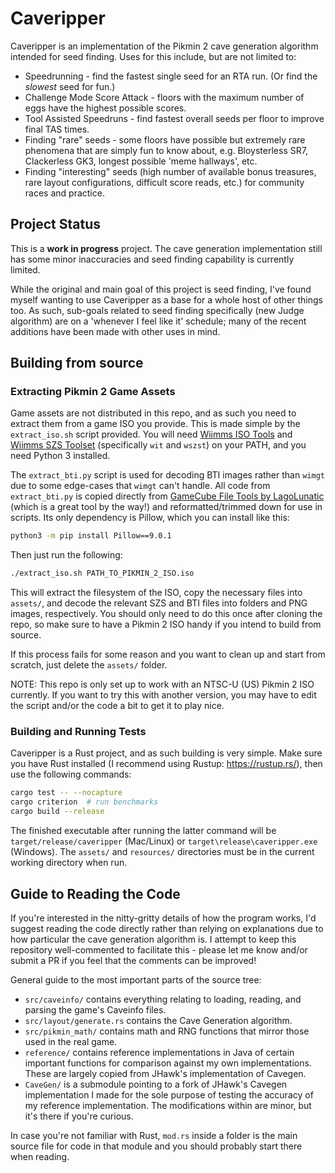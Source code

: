 # Caveripper

Caveripper is an implementation of the Pikmin 2 cave generation algorithm intended for seed finding. Uses for this include, but are not limited to:
- Speedrunning - find the fastest single seed for an RTA run. (Or find the *slowest* seed for fun.)
- Challenge Mode Score Attack - floors with the maximum number of eggs have the highest possible scores.
- Tool Assisted Speedruns - find fastest overall seeds per floor to improve final TAS times.
- Finding "rare" seeds - some floors have possible but extremely rare phenomena that are simply fun to know about, e.g. Bloysterless SR7, Clackerless GK3, longest possible 'meme hallways', etc.
- Finding "interesting" seeds (high number of available bonus treasures, rare layout configurations, difficult score reads, etc.) for community races and practice.

## Project Status

This is a **work in progress** project. The cave generation implementation still has some minor inaccuracies and seed finding capability is currently limited.

While the original and main goal of this project is seed finding, I've found myself wanting to use Caveripper as a base for a whole host of other things too. As such, sub-goals related to seed finding specifically (new Judge algorithm) are on a 'whenever I feel like it' schedule; many of the recent additions have been made with other uses in mind.

## Building from source

### Extracting Pikmin 2 Game Assets
Game assets are not distributed in this repo, and as such you need to extract them from a game ISO you provide. This is made simple by the `extract_iso.sh` script provided. You will need [Wiimms ISO Tools](https://wit.wiimm.de/) and [Wiimms SZS Toolset](https://szs.wiimm.de/) (specifically `wit` and `wszst`) on your PATH, and you need Python 3 installed.

The `extract_bti.py` script is used for decoding BTI images rather than `wimgt` due to some edge-cases that `wimgt` can't handle. All code from `extract_bti.py` is copied directly from [GameCube File Tools by LagoLunatic](https://github.com/LagoLunatic/GCFT) (which is a great tool by the way!) and reformatted/trimmed down for use in scripts. Its only dependency is Pillow, which you can install like this:
```bash
python3 -m pip install Pillow==9.0.1
```

Then just run the following:
```bash
./extract_iso.sh PATH_TO_PIKMIN_2_ISO.iso
```
This will extract the filesystem of the ISO, copy the necessary files into `assets/`, and decode the relevant SZS and BTI files into folders and PNG images, respectively. You should only need to do this once after cloning the repo, so make sure to have a Pikmin 2 ISO handy if you intend to build from source.

If this process fails for some reason and you want to clean up and start from scratch, just delete the `assets/` folder.

NOTE: This repo is only set up to work with an NTSC-U (US) Pikmin 2 ISO currently. If you want to try this with another version, you may have to edit the script and/or the code a bit to get it to play nice.

### Building and Running Tests
Caveripper is a Rust project, and as such building is very simple. Make sure you have Rust installed (I recommend using Rustup: https://rustup.rs/), then use the following commands:
```bash
cargo test -- --nocapture
cargo criterion  # run benchmarks
cargo build --release
```
The finished executable after running the latter command will be `target/release/caveripper` (Mac/Linux) or `target\release\caveripper.exe` (Windows). The `assets/` and `resources/` directories must be in the current working directory when run.

## Guide to Reading the Code
If you're interested in the nitty-gritty details of how the program works, I'd suggest reading the code directly rather than relying on explanations due to how particular the cave generation algorithm is. I attempt to keep this repository well-commented to facilitate this - please let me know and/or submit a PR if you feel that the comments can be improved!

General guide to the most important parts of the source tree:
- `src/caveinfo/` contains everything relating to loading, reading, and parsing the game's Caveinfo files.
- `src/layout/generate.rs` contains the Cave Generation algorithm.
- `src/pikmin_math/` contains math and RNG functions that mirror those used in the real game.
- `reference/` contains reference implementations in Java of certain important functions for comparison against my own implementations. These are largely copied from JHawk's implementation of Cavegen.
- `CaveGen/` is a submodule pointing to a fork of JHawk's Cavegen implementation I made for the sole purpose of testing the accuracy of my reference implementation. The modifications within are minor, but it's there if you're curious.

In case you're not familiar with Rust, `mod.rs` inside a folder is the main source file for code in that module and you should probably start there when reading.
